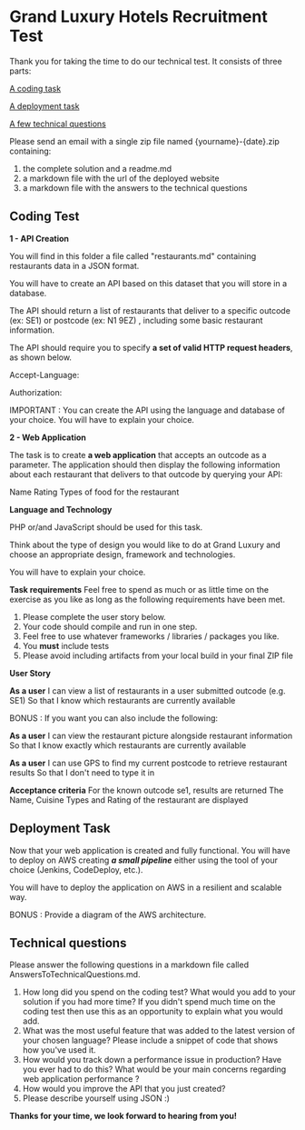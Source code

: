 

# Grand Luxury Hotels Recruitment Test


Thank you for taking the time to do our technical test. It consists of three parts:

[A coding task](https://github.com/GrandLuxuryGroup/GLH.RecruitmentTests/blob/master/Test.Engineer.md#coding-test)

[A deployment task](https://github.com/GrandLuxuryGroup/GLH.RecruitmentTests/blob/master/Test.Engineer.md#deployment-task)

[A few technical questions](https://github.com/GrandLuxuryGroup/GLH.RecruitmentTests/blob/master/Test.Engineer.md#technical-questions)

Please send an email with a single zip file named {yourname}-{date}.zip containing:

 1. the complete solution and a readme.md 
 2. a markdown file with the url of the deployed website 
 3. a markdown file with the answers to the technical questions


## Coding Test


**1 - API Creation**

You will find in this folder a file called "restaurants.md" containing restaurants data in a JSON format.

You will have to create an API based on this dataset that you will store in a database. 

The API should return a list of restaurants that deliver to a specific outcode (ex: SE1) or postcode (ex: N1 9EZ) , including some basic restaurant information.

The API should require you to specify **a set of valid HTTP request headers**, as shown below. 

Accept-Language: 

Authorization: 

IMPORTANT : You can create the API using the language and database of your choice. You will have to explain your choice. 

**2 - Web Application** 

The task is to create **a web application** that accepts an outcode as a parameter. The application should then display the following information about each restaurant that delivers to that outcode by querying your API:

Name
Rating
Types of food for the restaurant

**Language and Technology** 

PHP  or/and  JavaScript should be used for this task.

Think about the type of design you would like to do at Grand Luxury and choose an appropriate design, framework and technologies.

You will have to explain your choice. 

**Task requirements**
Feel free to spend as much or as little time on the exercise as you like as long as the following requirements have been met.

 1. Please complete the user story below. 
 2. Your code should compile and run in one step. 
 3. Feel free to use whatever frameworks / libraries / packages you like.
 4. You **must** include tests
 5. Please avoid including artifacts from your local build in your final ZIP file

**User Story**

**As a user** 
I can view a list of restaurants in a user submitted outcode (e.g. SE1)
So that I know which restaurants are currently available

BONUS : If you want you can also include the following:

**As a user** 
I can view the restaurant picture alongside restaurant information
So that I know exactly which restaurants are currently available

**As a user** 
I can use GPS to find my current postcode to retrieve restaurant results
So that I don't need to type it in

**Acceptance criteria**
For the known outcode se1, results are returned
The Name, Cuisine Types and Rating of the restaurant are displayed


## Deployment Task

Now that your web application is created and fully functional.  You will have to deploy on AWS creating ***a small pipeline*** either using the tool of your choice (Jenkins, CodeDeploy, etc.).

You will have to deploy the application on AWS in a resilient and scalable way.

BONUS : Provide a diagram of the AWS architecture.


## Technical questions


Please answer the following questions in a markdown file called AnswersToTechnicalQuestions.md.

 1. How long did you spend on the coding test? What would you add to your solution if you had more time? If you didn't spend much time on the coding test then use this as an opportunity to explain what you would add. 
 2. What was the most useful feature that was added to the latest version of your chosen language? Please include a snippet of code that shows how you've used it.
 3. How would you track down a performance issue in production? Have you ever had to do this? What would be your main concerns regarding web application performance ? 
 4. How would you improve the API that you just created? 
 5. Please describe yourself using JSON :)

**Thanks for your time, we look forward to hearing from you!**
